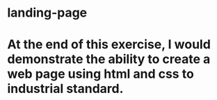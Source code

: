 # landing-page

# At the end of this exercise, I would demonstrate the ability to create a web page using html and css to industrial standard.
